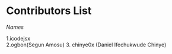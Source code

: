 # Contributors List 

*Names*


1.icodejsx  
2.ogbon(Segun Amosu)
3. chinye0x (Daniel Ifechukwude Chinye)
